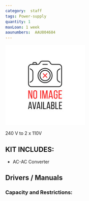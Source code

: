 ```yaml
---
category:  staff
tags: Power-supply
quantity: 1
maxLoan: 1 week
aaunumbers:  AAU804684
---
```

![AC-AC Converter](/assets/images/equip/noImage.jpg)

240 V to 2 x 110V
## KIT INCLUDES:
-  AC-AC Converter

## Drivers / Manuals
[]()



### Capacity and Restrictions:
